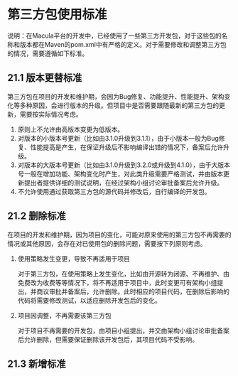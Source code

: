 # 第三方包使用标准

说明：在Macula平台的开发中，已经使用了一些第三方开发包，对于这些包的名称和版本都在Maven的pom.xml中有严格的定义。对于需要修改和调整第三方包的情况，需要遵循如下标准。

## 21.1 版本更替标准

第三方包在项目的开发和维护期，会因为Bug修复、功能提升、性能提升、架构变化等多种原因，会进行版本的升级。但项目中是否需要跟随最新的第三方包的更新，需要按实际情况考虑。

1. 原则上不允许由高版本变更为低版本。
2. 对版本的小版本号更新（比如由3.1.0升级到3.1.1），由于小版本一般为Bug修复、性能提高是产生，在保证升级后不影响编译出错的情况下，备案后允许升级。
3. 对版本的大版本号更新（比如由3.1.0升级到3.2.0或升级到4.1.0），由于大版本号一般在增加功能、架构变化时产生，对此类升级需要严格测试，并由版本更新提出者提供详细的测试说明，在经过架构小组讨论审批备案后允许升级。
4. 不允许使用通过获取第三方包的源代码并修改后，自行编译的开发包。

## 21.2 删除标准

在项目的开发和维护期，因为项目的变化，可能对原来使用的第三方包不再需要的情况或其他原因，会存在对已使用包的删除问题，需要按下列原则考虑。

1. 使用策略发生变更，导致不再适用于项目

    对于第三方包，在使用策略上发生变化，比如由开源转为闭源、不再维护、由免费改为收费等等情况下，将不再适用于项目中，此时变更可有架构小组提出，并商议审批并备案后，允许删除。此时相应的项目代码，在删除后影响的代码将需要修改测试，以适应删除开发包后的变化。
    
2. 项目因调整，不再需要该第三方包

    对于项目不再需要的开发包，由项目小组提出，并交由架构小组讨论审批备案后允许删除，但需要保证删除该开发包后，其项目代码不受影响。
    
## 21.3 新增标准

